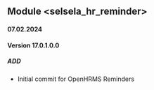 ## Module <selsela_hr_reminder>

#### 07.02.2024
#### Version 17.0.1.0.0
##### ADD

- Initial commit for OpenHRMS Reminders
